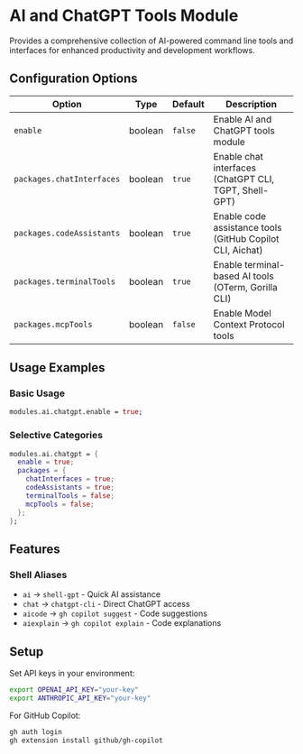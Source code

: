 # AI and ChatGPT Tools Module

Provides a comprehensive collection of AI-powered command line tools and interfaces for enhanced productivity and development workflows.

## Configuration Options

| Option                    | Type    | Default | Description                                               |
| ------------------------- | ------- | ------- | --------------------------------------------------------- |
| `enable`                  | boolean | `false` | Enable AI and ChatGPT tools module                        |
| `packages.chatInterfaces` | boolean | `true`  | Enable chat interfaces (ChatGPT CLI, TGPT, Shell-GPT)     |
| `packages.codeAssistants` | boolean | `true`  | Enable code assistance tools (GitHub Copilot CLI, Aichat) |
| `packages.terminalTools`  | boolean | `true`  | Enable terminal-based AI tools (OTerm, Gorilla CLI)       |
| `packages.mcpTools`       | boolean | `false` | Enable Model Context Protocol tools                       |

## Usage Examples

### Basic Usage

```nix
modules.ai.chatgpt.enable = true;
```

### Selective Categories

```nix
modules.ai.chatgpt = {
  enable = true;
  packages = {
    chatInterfaces = true;
    codeAssistants = true;
    terminalTools = false;
    mcpTools = false;
  };
};
```

## Features

### Shell Aliases

- `ai` → `shell-gpt` - Quick AI assistance
- `chat` → `chatgpt-cli` - Direct ChatGPT access
- `aicode` → `gh copilot suggest` - Code suggestions
- `aiexplain` → `gh copilot explain` - Code explanations

## Setup

Set API keys in your environment:

```bash
export OPENAI_API_KEY="your-key"
export ANTHROPIC_API_KEY="your-key"
```

For GitHub Copilot:

```bash
gh auth login
gh extension install github/gh-copilot
```
